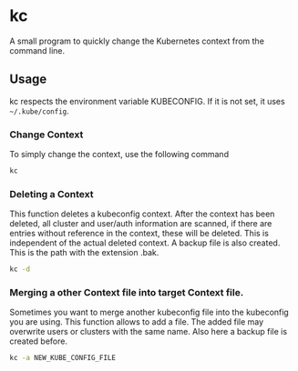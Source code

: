 # kc

A small program to quickly change the Kubernetes context from the command line.

## Usage

kc respects the environment variable KUBECONFIG. If it is not set, it uses `~/.kube/config`. 

### Change Context

To simply change the context, use the following command

```sh
kc
```

### Deleting a Context

This function deletes a kubeconfig context. After the context has been deleted, all cluster 
and user/auth information are scanned, if there are entries without reference in the context, 
these will be deleted. This is independent of the actual deleted context.
A backup file is also created. This is the path with the extension .bak. 

```sh
kc -d
```

### Merging a other Context file into target Context file.

Sometimes you want to merge another kubeconfig file into the kubeconfig you are using. 
This function allows to add a file. The added file may overwrite users or clusters with 
the same name. Also here a backup file is created before. 

```sh
kc -a NEW_KUBE_CONFIG_FILE
```
